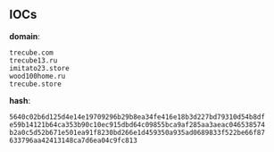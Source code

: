 
## IOCs

__domain__:

```text
trecube.com
trecube13.ru
imitato23.store
wood100home.ru
trecube.store
```
__hash__:

```text
5640c02b6d125d4e14e19709296b29b8ea34fe416e18b3d227bd79310d54b8df
e59b14121b64ca353b90c10ec915dbd64c09855bca9af285aa3aeac046538574
b2a0c5d52b671e501ea91f8230bd266e1d459350a935ad0689833f522be66f87
633796aa42413148ca7d6ea04c9fc813
```